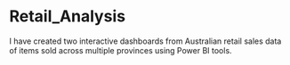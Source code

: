 # Retail_Analysis
I have created two interactive dashboards from Australian retail sales data of items sold across multiple provinces using Power BI tools.
